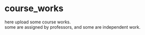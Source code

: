 # course_works
here upload some course works.  
some are assigned by professors, and some are independent work.
